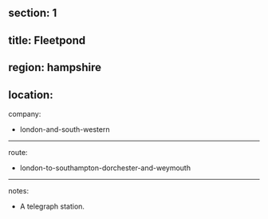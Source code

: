 ﻿section: 1
----
title: Fleetpond
----
region: hampshire
----
location:
----
company:
- london-and-south-western
----
route:
- london-to-southampton-dorchester-and-weymouth
----
notes:
- A telegraph station.
